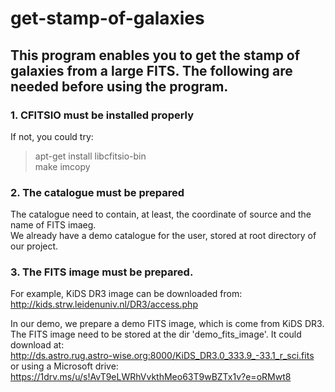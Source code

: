 # get-stamp-of-galaxies
## This program enables you to get the stamp of galaxies from a large FITS. The following are needed before using the program.
  ### 1. CFITSIO must be installed properly
  If not, you could try:  
  > apt-get install libcfitsio-bin  
  > make imcopy
  
  ### 2. The catalogue must be prepared  
  The catalogue need to contain, at least, the coordinate of source and the name of FITS imaeg.  
  We already have a demo catalogue for the user, stored at root directory of our project.  
  
  ### 3. The FITS image must be prepared.  
  For example, KiDS DR3 image can be downloaded from:  
  http://kids.strw.leidenuniv.nl/DR3/access.php  
  
  In our demo, we prepare a demo FITS image, which is come from KiDS DR3.  
  The FITS image need to be stored at the dir 'demo_fits_image'.
  It could download at:  
  http://ds.astro.rug.astro-wise.org:8000/KiDS_DR3.0_333.9_-33.1_r_sci.fits  
  or using a Microsoft drive:  
  https://1drv.ms/u/s!AvT9eLWRhVvkthMeo63T9wBZTx1v?e=oRMwt8  
  
  
  
  
  
